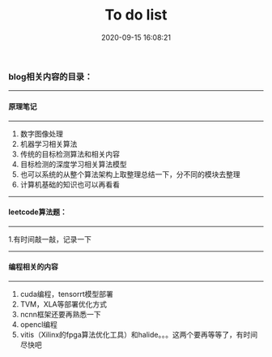 ﻿---
title: To do list
date: 2020-09-15 16:08:21
tags: plan
---

### blog相关内容的目录：
---
#### 原理笔记
---
 1. 数字图像处理
 2. 机器学习相关算法
 3. 传统的目标检测算法和相关内容
 4. 目标检测的深度学习相关算法模型
 5. 也可以系统的从整个算法架构上取整理总结一下，分不同的模块去整理
 6. 计算机基础的知识也可以再看看

---
#### leetcode算法题：
---

 1.有时间敲一敲，记录一下

---
#### 编程相关的内容
---
 1. cuda编程，tensorrt模型部署
 2. TVM，XLA等部署优化方式
 3. ncnn框架还要再熟悉一下
 4. opencl编程
 5. vitis（Xilinx的fpga算法优化工具）和halide。。。这两个要再等等了，有时间尽快吧


